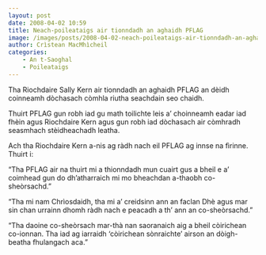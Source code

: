 ```yaml
---
layout: post
date: 2008-04-02 10:59
title: Neach-poileataigs air tionndadh an aghaidh PFLAG
image: /images/posts/2008-04-02-neach-poileataigs-air-tionndadh-an-aghaidh-pflag.webp
author: Crìstean MacMhìcheil
categories:
    - An t-Saoghal
    - Poileataigs
---
```


Tha Riochdaire Sally Kern air tionndadh an aghaidh PFLAG an dèidh coinneamh dòchasach còmhla riutha seachdain seo chaidh.

Thuirt PFLAG gun robh iad gu math toilichte leis a’ choinneamh eadar iad fhèin agus Riochdaire Kern agus gun robh iad dòchasach air còmhradh seasmhach stèidheachadh leatha.

Ach tha Riochdaire Kern a-nis ag ràdh nach eil PFLAG ag innse na fìrinne. Thuirt i:

“Tha PFLAG air na thuirt mi a thionndadh mun cuairt gus a bheil e a’ coimhead gun do dh’atharraich mi mo bheachdan a-thaobh co-sheòrsachd.”

“Tha mi nam Chrìosdaidh, tha mi a’ creidsinn ann an faclan Dhè agus mar sin chan urrainn dhomh ràdh nach e peacadh a th’ ann an co-sheòrsachd.”

“Tha daoine co-sheòrsach mar-thà nan saoranaich aig a bheil còirichean co-ionnan. Tha iad ag iarraidh ‘còirichean sònraichte’ airson an dòigh-beatha fhulangach aca.”
